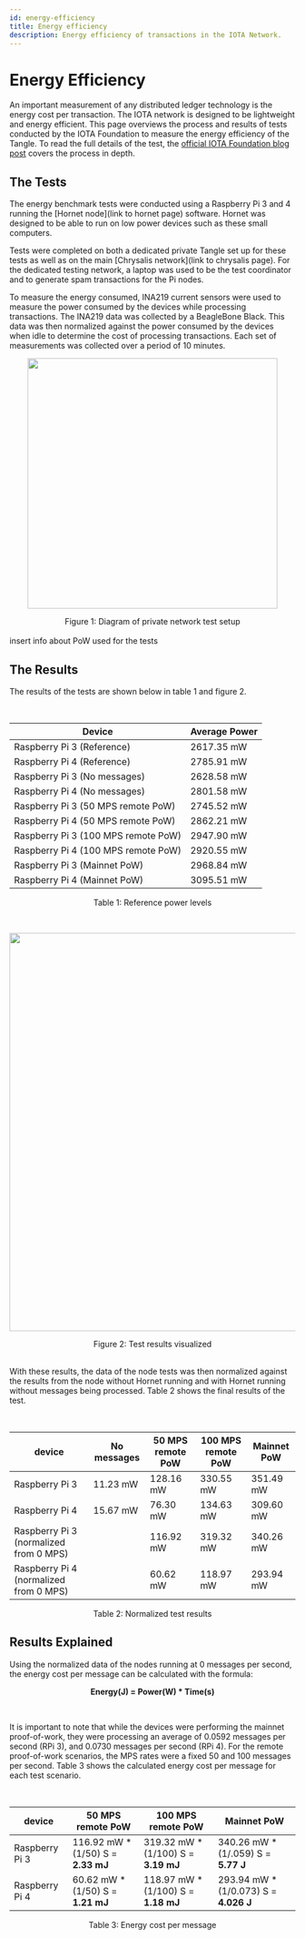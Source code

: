 ```yaml
---
id: energy-efficiency
title: Energy efficiency
description: Energy efficiency of transactions in the IOTA Network.
---
```



# Energy Efficiency

An important measurement of any distributed ledger technology is the energy cost per transaction. The IOTA network is designed to be lightweight and energy efficient. This page overviews the process and results of tests conducted by the IOTA Foundation to measure the energy efficiency of the Tangle. To read the full details of the test, the [official IOTA Foundation blog post](https://blog.iota.org/internal-energy-benchmarks-for-iota/) covers the process in depth.


## The Tests

The energy benchmark tests were conducted using a Raspberry Pi 3 and 4 running the [Hornet node](link to hornet page) software. Hornet was designed to be able to run on low power devices such as these small computers. 

Tests were completed on both a dedicated private Tangle set up for these tests as well as on the main [Chrysalis network](link to chrysalis page). For the dedicated testing network, a laptop was used to be the test coordinator and to generate spam transactions for the Pi nodes. 

To measure the energy consumed, INA219 current sensors were used to measure the power consumed by the devices while processing transactions. The INA219 data was collected by a BeagleBone Black. This data was then normalized against the power consumed by the devices when idle to determine the cost of processing transactions. Each set of measurements was collected over a period of 10 minutes. 

<p align="center">
  <img src="https://blog.iota.org/content/images/2021/05/Figure-1--2-.png" width="440" />
</p>

<div align="center">
  Figure 1: Diagram of private network test setup
</div>
<br />
insert info about PoW used for the tests


## The Results

The results of the tests are shown below in table 1 and figure 2.

<br/>
<div align="center">

| Device | Average Power |
| --- | --- |
| Raspberry Pi 3 (Reference) | 2617.35 mW |
| Raspberry Pi 4 (Reference) | 2785.91 mW |
| Raspberry Pi 3 (No messages) | 2628.58 mW |
| Raspberry Pi 4 (No messages) | 2801.58 mW |
| Raspberry Pi 3 (50 MPS remote PoW) | 2745.52 mW |
| Raspberry Pi 4 (50 MPS remote PoW) | 2862.21 mW |
| Raspberry Pi 3 (100 MPS remote PoW) | 2947.90 mW |
| Raspberry Pi 4 (100 MPS remote PoW) | 2920.55 mW |
| Raspberry Pi 3 (Mainnet PoW) | 2968.84 mW |
| Raspberry Pi 4 (Mainnet PoW) | 3095.51 mW |

</div>

<div align="center">

Table 1: Reference power levels

</div>

<br />
<p align="center">
  <img src="https://i.imgur.com/Bpn5VkJ.png" width="700" />
</p>


<div align="center">
  Figure 2: Test results visualized
</div>

<br/>

With these results, the data of the node tests was then normalized against the results from the node without Hornet running and with Hornet running without messages being processed. Table 2 shows the final results of the test.

<br/>

<div align="center">

| device | No messages | 50 MPS remote PoW | 100 MPS remote PoW | Mainnet PoW |
| --- | --- | --- | --- | --- |
| Raspberry Pi 3 | 11.23 mW | 128.16 mW | 330.55 mW | 351.49 mW |
| Raspberry Pi 4 | 15.67 mW | 76.30 mW | 134.63 mW | 309.60 mW |
| Raspberry Pi 3 (normalized from 0 MPS) |  | 116.92 mW | 319.32 mW | 340.26 mW |
| Raspberry Pi 4 (normalized from 0 MPS) |  | 60.62 mW | 118.97 mW | 293.94 mW |

</div>

<div align="center">
  Table 2: Normalized test results
</div>

## Results Explained

Using the normalized data of the nodes running at 0 messages per second, the energy cost per message can be calculated with the formula:

<div align="center">

**Energy(J) = Power(W) * Time(s)**
  
</div>

<br/>

It is important to note that while the devices were performing the mainnet proof-of-work, they were processing an average of 0.0592 messages per second (RPi 3), and 0.0730 messages per second (RPi 4). For the remote proof-of-work scenarios, the MPS rates were a fixed 50 and 100 messages per second. Table 3 shows the calculated energy cost per message for each test scenario. 

<br/>

<div align="center">

| device | 50 MPS remote PoW | 100 MPS remote PoW | Mainnet PoW |
| --- | --- | --- | --- |
| Raspberry Pi 3 | 116.92 mW * (1/50) S = **2.33 mJ** | 319.32 mW * (1/100) S = **3.19 mJ** | 340.26 mW * (1/.059) S = **5.77 J** |
| Raspberry Pi 4 | 60.62 mW * (1/50) S = **1.21 mJ** | 118.97 mW * (1/100) S = **1.18 mJ** | 293.94 mW * (1/0.073) S = **4.026 J** |

</div>

<div align="center">
  Table 3: Energy cost per message
</div>


